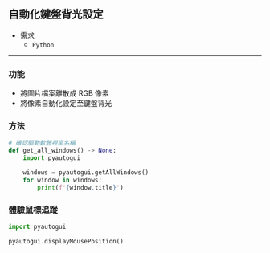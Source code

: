 ## 自動化鍵盤背光設定

* 需求
    * `Python`

---


### 功能
* 將圖片檔案離散成 RGB 像素
* 將像素自動化設定至鍵盤背光

### 方法

```python
# 確認驅動軟體視窗名稱
def get_all_windows() -> None:
    import pyautogui

    windows = pyautogui.getAllWindows()
    for window in windows:
        print(f'{window.title}')
```

### 體驗鼠標追蹤
```python
import pyautogui

pyautogui.displayMousePosition()
```